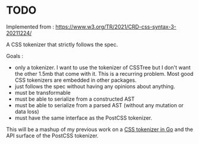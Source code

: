 # TODO

Implemented from : https://www.w3.org/TR/2021/CRD-css-syntax-3-20211224/

A CSS tokenizer that strictly follows the spec.

Goals :
- only a tokenizer. I want to use the tokenizer of CSSTree but I don't want the other 1.5mb that come with it. This is a recurring problem. Most good CSS tokenizers are embedded in other packages.
- just follows the spec without having any opinions about anything.
- must be transformable
- must be able to serialize from a constructed AST
- must be able to serialize from a parsed AST (without any mutation or data loss)
- must have the same interface as the PostCSS tokenizer.

This will be a mashup of my previous work on a [CSS tokenizer in Go](https://github.com/romainmenke/css) and the API surface of the PostCSS tokenizer.
